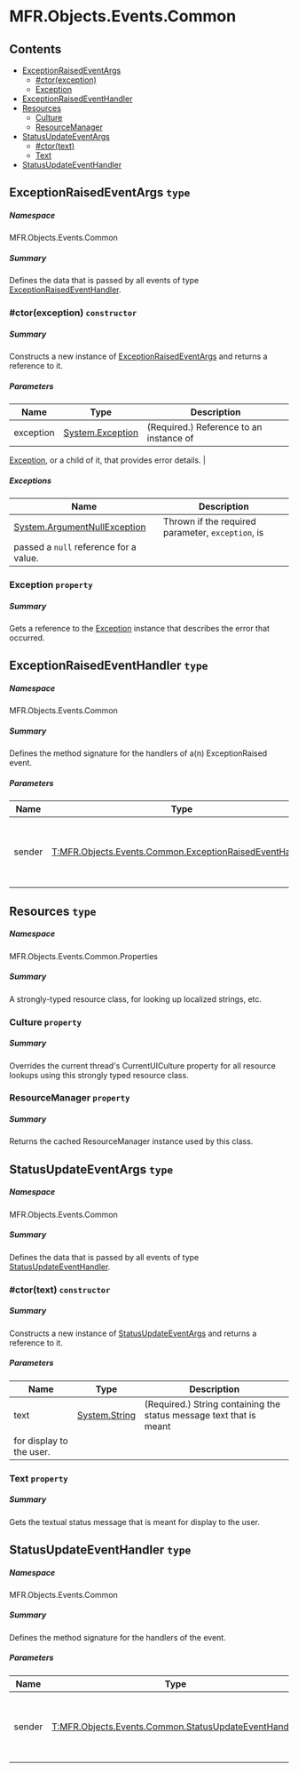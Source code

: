 <a name='assembly'></a>
# MFR.Objects.Events.Common

## Contents

- [ExceptionRaisedEventArgs](#T-MFR-Objects-Events-Common-ExceptionRaisedEventArgs 'MFR.Objects.Events.Common.ExceptionRaisedEventArgs')
  - [#ctor(exception)](#M-MFR-Objects-Events-Common-ExceptionRaisedEventArgs-#ctor-System-Exception- 'MFR.Objects.Events.Common.ExceptionRaisedEventArgs.#ctor(System.Exception)')
  - [Exception](#P-MFR-Objects-Events-Common-ExceptionRaisedEventArgs-Exception 'MFR.Objects.Events.Common.ExceptionRaisedEventArgs.Exception')
- [ExceptionRaisedEventHandler](#T-MFR-Objects-Events-Common-ExceptionRaisedEventHandler 'MFR.Objects.Events.Common.ExceptionRaisedEventHandler')
- [Resources](#T-MFR-Objects-Events-Common-Properties-Resources 'MFR.Objects.Events.Common.Properties.Resources')
  - [Culture](#P-MFR-Objects-Events-Common-Properties-Resources-Culture 'MFR.Objects.Events.Common.Properties.Resources.Culture')
  - [ResourceManager](#P-MFR-Objects-Events-Common-Properties-Resources-ResourceManager 'MFR.Objects.Events.Common.Properties.Resources.ResourceManager')
- [StatusUpdateEventArgs](#T-MFR-Objects-Events-Common-StatusUpdateEventArgs 'MFR.Objects.Events.Common.StatusUpdateEventArgs')
  - [#ctor(text)](#M-MFR-Objects-Events-Common-StatusUpdateEventArgs-#ctor-System-String- 'MFR.Objects.Events.Common.StatusUpdateEventArgs.#ctor(System.String)')
  - [Text](#P-MFR-Objects-Events-Common-StatusUpdateEventArgs-Text 'MFR.Objects.Events.Common.StatusUpdateEventArgs.Text')
- [StatusUpdateEventHandler](#T-MFR-Objects-Events-Common-StatusUpdateEventHandler 'MFR.Objects.Events.Common.StatusUpdateEventHandler')

<a name='T-MFR-Objects-Events-Common-ExceptionRaisedEventArgs'></a>
## ExceptionRaisedEventArgs `type`

##### Namespace

MFR.Objects.Events.Common

##### Summary

Defines the data that is passed by all events of type
[ExceptionRaisedEventHandler](#T-MFR-Objects-Events-ExceptionRaisedEventHandler 'MFR.Objects.Events.ExceptionRaisedEventHandler').

<a name='M-MFR-Objects-Events-Common-ExceptionRaisedEventArgs-#ctor-System-Exception-'></a>
### #ctor(exception) `constructor`

##### Summary

Constructs a new instance of
[ExceptionRaisedEventArgs](#T-MFR-Objects-Events-Common-ExceptionRaisedEventArgs 'MFR.Objects.Events.Common.ExceptionRaisedEventArgs')
and
returns a reference to it.

##### Parameters

| Name | Type | Description |
| ---- | ---- | ----------- |
| exception | [System.Exception](http://msdn.microsoft.com/query/dev14.query?appId=Dev14IDEF1&l=EN-US&k=k:System.Exception 'System.Exception') | (Required.) Reference to an instance of
[Exception](http://msdn.microsoft.com/query/dev14.query?appId=Dev14IDEF1&l=EN-US&k=k:System.Exception 'System.Exception'),
or a child of it, that provides error details. |

##### Exceptions

| Name | Description |
| ---- | ----------- |
| [System.ArgumentNullException](http://msdn.microsoft.com/query/dev14.query?appId=Dev14IDEF1&l=EN-US&k=k:System.ArgumentNullException 'System.ArgumentNullException') | Thrown if the required parameter, `exception`, is
passed a `null` reference for a value. |

<a name='P-MFR-Objects-Events-Common-ExceptionRaisedEventArgs-Exception'></a>
### Exception `property`

##### Summary

Gets a reference to the [Exception](http://msdn.microsoft.com/query/dev14.query?appId=Dev14IDEF1&l=EN-US&k=k:System.Exception 'System.Exception') instance
that describes the error that occurred.

<a name='T-MFR-Objects-Events-Common-ExceptionRaisedEventHandler'></a>
## ExceptionRaisedEventHandler `type`

##### Namespace

MFR.Objects.Events.Common

##### Summary

Defines the method signature for the handlers of a(n) ExceptionRaised event.

##### Parameters

| Name | Type | Description |
| ---- | ---- | ----------- |
| sender | [T:MFR.Objects.Events.Common.ExceptionRaisedEventHandler](#T-T-MFR-Objects-Events-Common-ExceptionRaisedEventHandler 'T:MFR.Objects.Events.Common.ExceptionRaisedEventHandler') | Reference to the instance of the object that raised the event. |

<a name='T-MFR-Objects-Events-Common-Properties-Resources'></a>
## Resources `type`

##### Namespace

MFR.Objects.Events.Common.Properties

##### Summary

A strongly-typed resource class, for looking up localized strings, etc.

<a name='P-MFR-Objects-Events-Common-Properties-Resources-Culture'></a>
### Culture `property`

##### Summary

Overrides the current thread's CurrentUICulture property for all
  resource lookups using this strongly typed resource class.

<a name='P-MFR-Objects-Events-Common-Properties-Resources-ResourceManager'></a>
### ResourceManager `property`

##### Summary

Returns the cached ResourceManager instance used by this class.

<a name='T-MFR-Objects-Events-Common-StatusUpdateEventArgs'></a>
## StatusUpdateEventArgs `type`

##### Namespace

MFR.Objects.Events.Common

##### Summary

Defines the data that is passed by all events of type [StatusUpdateEventHandler](#T-MFR-Objects-Events-Common-StatusUpdateEventHandler 'MFR.Objects.Events.Common.StatusUpdateEventHandler').

<a name='M-MFR-Objects-Events-Common-StatusUpdateEventArgs-#ctor-System-String-'></a>
### #ctor(text) `constructor`

##### Summary

Constructs a new instance of [StatusUpdateEventArgs](#T-MFR-Objects-Events-Common-StatusUpdateEventArgs 'MFR.Objects.Events.Common.StatusUpdateEventArgs') and returns
a reference to it.

##### Parameters

| Name | Type | Description |
| ---- | ---- | ----------- |
| text | [System.String](http://msdn.microsoft.com/query/dev14.query?appId=Dev14IDEF1&l=EN-US&k=k:System.String 'System.String') | (Required.) String containing the status message text that is meant
for display to the user. |

<a name='P-MFR-Objects-Events-Common-StatusUpdateEventArgs-Text'></a>
### Text `property`

##### Summary

Gets the textual status message that is meant for display to the user.

<a name='T-MFR-Objects-Events-Common-StatusUpdateEventHandler'></a>
## StatusUpdateEventHandler `type`

##### Namespace

MFR.Objects.Events.Common

##### Summary

Defines the method signature for the handlers of the [](#E-MFR-Objects-IFileRenamer-StatusUpdate 'MFR.Objects.IFileRenamer.StatusUpdate') event.

##### Parameters

| Name | Type | Description |
| ---- | ---- | ----------- |
| sender | [T:MFR.Objects.Events.Common.StatusUpdateEventHandler](#T-T-MFR-Objects-Events-Common-StatusUpdateEventHandler 'T:MFR.Objects.Events.Common.StatusUpdateEventHandler') | Reference to the instance of the object that raised the event. |
